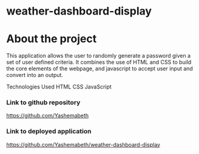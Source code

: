 # weather-dashboard-display

# About the project
This  application allows the user to randomly generate a password given a set of user defined criteria. It combines the use of HTML and CSS to build the core elements of the webpage, and javascript to accept user input and convert into an output.

Technologies Used
HTML
CSS
JavaScript

### Link to github repository
https://github.com/Yashemabeth

### Link to deployed application
https://github.com/Yashemabeth/weather-dashboard-display



